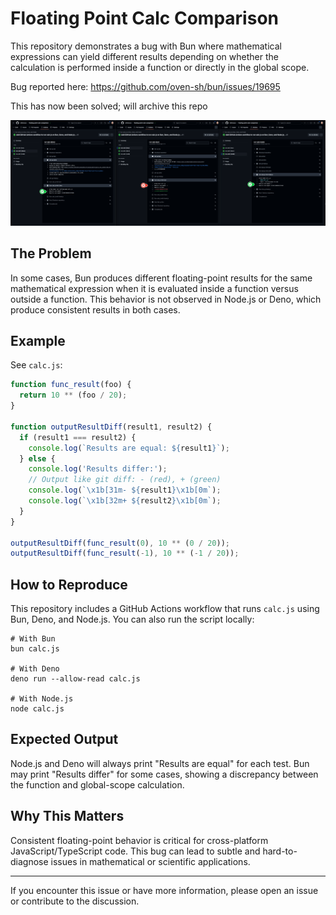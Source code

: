 # Floating Point Calc Comparison

This repository demonstrates a bug with Bun where mathematical expressions can yield different results depending on whether the calculation is performed inside a function or directly in the global scope.

Bug reported here: https://github.com/oven-sh/bun/issues/19695

This has now been solved; will archive this repo

![alt text](image.png)

## The Problem

In some cases, Bun produces different floating-point results for the same mathematical expression when it is evaluated inside a function versus outside a function. This behavior is not observed in Node.js or Deno, which produce consistent results in both cases.

## Example

See `calc.js`:

```js
function func_result(foo) {
  return 10 ** (foo / 20);
}

function outputResultDiff(result1, result2) {
  if (result1 === result2) {
    console.log(`Results are equal: ${result1}`);
  } else {
    console.log('Results differ:');
    // Output like git diff: - (red), + (green)
    console.log(`\x1b[31m- ${result1}\x1b[0m`);
    console.log(`\x1b[32m+ ${result2}\x1b[0m`);
  }
}

outputResultDiff(func_result(0), 10 ** (0 / 20));
outputResultDiff(func_result(-1), 10 ** (-1 / 20));
```

## How to Reproduce

This repository includes a GitHub Actions workflow that runs `calc.js` using Bun, Deno, and Node.js. You can also run the script locally:

```
# With Bun
bun calc.js

# With Deno
deno run --allow-read calc.js

# With Node.js
node calc.js
```

## Expected Output

Node.js and Deno will always print "Results are equal" for each test. Bun may print "Results differ" for some cases, showing a discrepancy between the function and global-scope calculation.

## Why This Matters

Consistent floating-point behavior is critical for cross-platform JavaScript/TypeScript code. This bug can lead to subtle and hard-to-diagnose issues in mathematical or scientific applications.

---

If you encounter this issue or have more information, please open an issue or contribute to the discussion.
